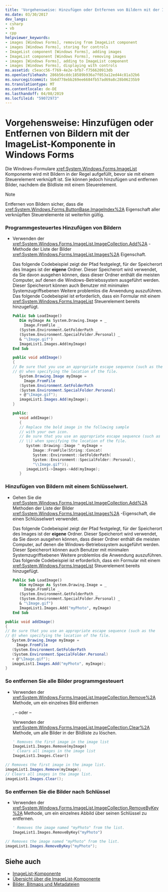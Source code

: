 ```yaml
---
title: 'Vorgehensweise: Hinzufügen oder Entfernen von Bildern mit der ImageList-Komponente in Windows Forms'
ms.date: 03/30/2017
dev_langs:
- csharp
- vb
- cpp
helpviewer_keywords:
- images [Windows Forms], removing from ImageList component
- images [Windows Forms], storing for controls
- ImageList component [Windows Forms], adding images
- ImageList component [Windows Forms], removing images
- images [Windows Forms], adding to ImageList component
- images [Windows Forms], displaying with controls
ms.assetid: c5eacc56-f769-4e2e-bfb7-f756620913db
ms.openlocfilehash: 286b56cddc18589b936a7f053a12ed44c81a32b6
ms.sourcegitcommit: 5b6d778ebb269ee6684fb57ad69a8c28b06235b9
ms.translationtype: MT
ms.contentlocale: de-DE
ms.lasthandoff: 04/08/2019
ms.locfileid: "59072973"
---
```

# <a name="how-to-add-or-remove-images-with-the-windows-forms-imagelist-component"></a>Vorgehensweise: Hinzufügen oder Entfernen von Bildern mit der ImageList-Komponente in Windows Forms
Die Windows-Formulare <xref:System.Windows.Forms.ImageList> Komponente wird mit Bildern in der Regel aufgefüllt, bevor sie mit einem Steuerelement verknüpft ist. Sie können jedoch hinzufügen und entfernen Bilder, nachdem die Bildliste mit einem Steuerelement.  
  
> [!NOTE]
>  Entfernen von Bildern sicher, dass die <xref:System.Windows.Forms.ButtonBase.ImageIndex%2A> Eigenschaft aller verknüpften Steuerelemente ist weiterhin gültig.  
  
### <a name="to-add-images-programmatically"></a>Programmgesteuertes Hinzufügen von Bildern  
  
-   Verwenden der <xref:System.Windows.Forms.ImageList.ImageCollection.Add%2A> -Methode der Liste der Bilder <xref:System.Windows.Forms.ImageList.Images%2A> Eigenschaft.  
  
     Das folgende Codebeispiel zeigt der Pfad festgelegt, für der Speicherort des Images ist der **eigene** Ordner. Dieser Speicherort wird verwendet, da Sie davon ausgehen können, dass dieser Ordner enthält die meisten Computer, auf denen die Windows-Betriebssystem ausgeführt werden. Dieser Speicherort können auch Benutzer mit minimalen Systemzugriffsebenen Weitere problemlos die Anwendung auszuführen. Das folgende Codebeispiel ist erforderlich, dass ein Formular mit einem <xref:System.Windows.Forms.ImageList> Steuerelement bereits hinzugefügt.  
  
    ```vb  
    Public Sub LoadImage()  
       Dim myImage As System.Drawing.Image = _  
         Image.FromFile _  
       (System.Environment.GetFolderPath _  
       (System.Environment.SpecialFolder.Personal) _  
       & "\Image.gif")  
       ImageList1.Images.Add(myImage)  
    End Sub  
    ```  
  
    ```csharp  
    public void addImage()  
    {  
    // Be sure that you use an appropriate escape sequence (such as the   
    // @) when specifying the location of the file.  
       System.Drawing.Image myImage =   
         Image.FromFile  
       (System.Environment.GetFolderPath  
       (System.Environment.SpecialFolder.Personal)  
       + @"\Image.gif");  
       imageList1.Images.Add(myImage);  
    }  
    ```  
  
    ```cpp  
    public:  
       void addImage()  
       {  
       // Replace the bold image in the following sample   
       // with your own icon.  
       // Be sure that you use an appropriate escape sequence (such as   
       // \\) when specifying the location of the file.  
          System::Drawing::Image ^ myImage =   
             Image::FromFile(String::Concat(  
             System::Environment::GetFolderPath(  
             System::Environment::SpecialFolder::Personal),  
             "\\Image.gif"));  
          imageList1->Images->Add(myImage);  
       }  
    ```  
  
### <a name="to-add-images-with-a-key-value"></a>Hinzufügen von Bildern mit einem Schlüsselwert.  
  
-   Gehen Sie die <xref:System.Windows.Forms.ImageList.ImageCollection.Add%2A> Methoden der Liste der Bilder <xref:System.Windows.Forms.ImageList.Images%2A> -Eigenschaft, die einen Schlüsselwert verwendet.  
  
     Das folgende Codebeispiel zeigt der Pfad festgelegt, für der Speicherort des Images ist der **eigene** Ordner. Dieser Speicherort wird verwendet, da Sie davon ausgehen können, dass dieser Ordner enthält die meisten Computer, auf denen die Windows-Betriebssystem ausgeführt werden. Dieser Speicherort können auch Benutzer mit minimalen Systemzugriffsebenen Weitere problemlos die Anwendung auszuführen. Das folgende Codebeispiel ist erforderlich, dass ein Formular mit einem <xref:System.Windows.Forms.ImageList> Steuerelement bereits hinzugefügt.  
  
    ```vb  
    Public Sub LoadImage()  
       Dim myImage As System.Drawing.Image = _  
         Image.FromFile _  
       (System.Environment.GetFolderPath _  
       (System.Environment.SpecialFolder.Personal) _  
       & "\Image.gif")  
       ImageList1.Images.Add("myPhoto", myImage)  
    End Sub  
    ```  
  
```csharp  
public void addImage()  
{  
// Be sure that you use an appropriate escape sequence (such as the   
// @) when specifying the location of the file.  
   System.Drawing.Image myImage =   
     Image.FromFile  
   (System.Environment.GetFolderPath  
   (System.Environment.SpecialFolder.Personal)  
   + @"\Image.gif");  
   imageList1.Images.Add("myPhoto", myImage);  
}  
```  
  
### <a name="to-remove-all-images-programmatically"></a>So entfernen Sie alle Bilder programmgesteuert  
  
-   Verwenden der <xref:System.Windows.Forms.ImageList.ImageCollection.Remove%2A> Methode, um ein einzelnes Bild entfernen  
  
     , – oder –  
  
     Verwenden der <xref:System.Windows.Forms.ImageList.ImageCollection.Clear%2A> Methode, um alle Bilder in der Bildliste zu löschen.  
  
    ```vb  
    ' Removes the first image in the image list  
    ImageList1.Images.Remove(myImage)  
    ' Clears all images in the image list  
    ImageList1.Images.Clear()  
    ```  
  
```csharp  
// Removes the first image in the image list.  
imageList1.Images.Remove(myImage);  
// Clears all images in the image list.  
imageList1.Images.Clear();  
```  
  
### <a name="to-remove-images-by-key"></a>So entfernen Sie die Bilder nach Schlüssel  
  
-   Verwenden der <xref:System.Windows.Forms.ImageList.ImageCollection.RemoveByKey%2A> Methode, um ein einzelnes Abbild über seinen Schlüssel zu entfernen.  
  
    ```vb  
    ' Removes the image named "myPhoto" from the list.  
    ImageList1.Images.RemoveByKey("myPhoto")  
    ```  
  
```csharp  
// Removes the image named "myPhoto" from the list.  
imageList1.Images.RemoveByKey("myPhoto");  
```  
  
## <a name="see-also"></a>Siehe auch

- [ImageList-Komponente](imagelist-component-windows-forms.md)
- [Übersicht über die ImageList-Komponente](imagelist-component-overview-windows-forms.md)
- [Bilder, Bitmaps und Metadateien](../advanced/images-bitmaps-and-metafiles.md)
